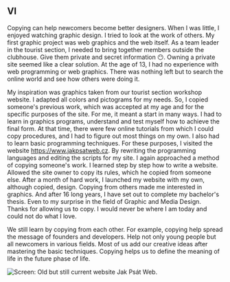 ## VI
Copying can help newcomers become better designers. When I was little, I enjoyed watching graphic design. 
I tried to look at the work of others. My first graphic project was web graphics and the web itself. 
As a team leader in the tourist section, I needed to bring together members outside the clubhouse. 
Give them private and secret information :no_mouth:. Owning a private site seemed like a clear solution.
At the age of 13, I had no experience with web programming or web graphics. There was nothing left but to search the online world and see how others were doing it.

My inspiration was graphics taken from our tourist section workshop website. I adapted all colors and pictograms for my needs. So, I copied someone's previous work, which was accepted at my age and for the specific purposes of the site. For me, it meant a start in many ways. I had to learn in graphics programs, understand and test myself how to achieve the final form. At that time, there were few online tutorials from which I could copy procedures, and I had to figure out most things on my own. I also had to learn basic programming techniques. For these purposes, I visited the website https://www.jakpsatweb.cz. By rewriting the programming languages and editing the scripts for my site. I again approached a method of copying someone's work. I learned step by step how to write a website. Allowed the site owner to copy its rules, which he copied from someone else. After a month of hard work, I launched my website with my own, although copied, design. Copying from others made me interested in graphics. And after 16 long years, I have set out to complete my bachelor's thesis. Even to my surprise in the field of Graphic and Media Design. Thanks for allowing us to copy. I would never be where I am today and could not do what I love.


We still learn by copying from each other. For example, copying help spread the message of founders and developers. 
Help not only young people but all newcomers in various fields. Most of us add our creative ideas after mastering the basic techniques. 
Copying helps us to define the meaning of life in the future phase of life.


![Screen: Old but still current website Jak Psát Web.](img/fig-6-1.png)
